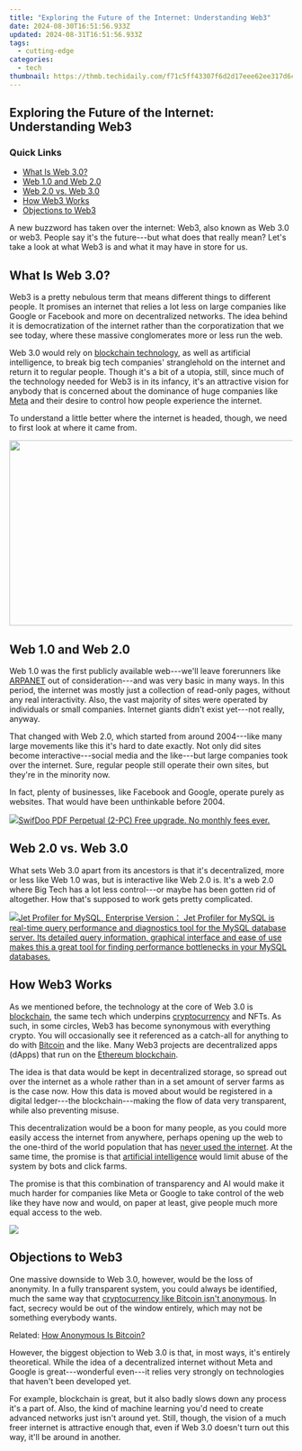 ```yaml
---
title: "Exploring the Future of the Internet: Understanding Web3"
date: 2024-08-30T16:51:56.933Z
updated: 2024-08-31T16:51:56.933Z
tags:
  - cutting-edge
categories:
  - tech
thumbnail: https://thmb.techidaily.com/f71c5ff43307f6d2d17eee62ee317d6c80fb14bebfbfd43367d29eb599c5ee29.jpg
---
```


## Exploring the Future of the Internet: Understanding Web3

### Quick Links

* [What Is Web 3.0?](https://fox-boxes.techidaily.com/new-in-2024-boost-engagement-with-free-intro-templates/)
* [Web 1.0 and Web 2.0](https://android-frp.techidaily.com/in-2024-easy-guide-how-to-bypass-htc-frp-android-10111213-by-drfone-android/)
* [Web 2.0 vs. Web 3.0](https://fake-location.techidaily.com/prevent-cross-site-tracking-on-vivo-v30-lite-5g-and-browser-drfone-by-drfone-virtual-android/)
* [How Web3 Works](https://instagram-clips.techidaily.com/updated-the-ultimate-guide-to-audio-integration-on-reels-for-2024/)
* [Objections to Web3](https://instagram-videos.techidaily.com/adding-visual-variety-to-instagram-stories-step-by-step-for-2024/)

 A new buzzword has taken over the internet: Web3, also known as Web 3.0 or web3\. People say it's the future---but what does that really mean? Let's take a look at what Web3 is and what it may have in store for us.

##  What Is Web 3.0?

 Web3 is a pretty nebulous term that means different things to different people. It promises an internet that relies a lot less on large companies like Google or Facebook and more on decentralized networks. The idea behind it is democratization of the internet rather than the corporatization that we see today, where these massive conglomerates more or less run the web.

 Web 3.0 would rely on [blockchain technology](https://facebook-videos.techidaily.com/updated-2024-approved-top-playlist-hits-social-medias-1-10-video-winners/), as well as artificial intelligence, to break big tech companies' stranglehold on the internet and return it to regular people. Though it's a bit of a utopia, still, since much of the technology needed for Web3 is in its infancy, it's an attractive vision for anybody that is concerned about the dominance of huge companies like [Meta](https://extra-tips.techidaily.com/new-best-8-stream-modifiers-for-flawless-webcam-videos/) and their desire to control how people experience the internet.

 To understand a little better where the internet is headed, though, we need to first look at where it came from.

<!-- affiliate ads begin -->
<a href="https://ursime.pxf.io/c/5597632/2092236/16384" target="_top" id="2092236"><img src="//a.impactradius-go.com/display-ad/16384-2092236" border="0" alt="" width="1920" height="329"/></a><img height="0" width="0" src="https://imp.pxf.io/i/5597632/2092236/16384" style="position:absolute;visibility:hidden;" border="0" />
<!-- affiliate ads end -->
##  Web 1.0 and Web 2.0

 Web 1.0 was the first publicly available web---we'll leave forerunners like [ARPANET](https://phone-solutions.techidaily.com/in-2024-life360-learn-how-everything-works-on-samsung-galaxy-xcover-6-pro-tactical-edition-drfone-by-drfone-virtual-android/) out of consideration---and was very basic in many ways. In this period, the internet was mostly just a collection of read-only pages, without any real interactivity. Also, the vast majority of sites were operated by individuals or small companies. Internet giants didn't exist yet---not really, anyway.

 That changed with Web 2.0, which started from around 2004---like many large movements like this it's hard to date exactly. Not only did sites become interactive---social media and the like---but large companies took over the internet. Sure, regular people still operate their own sites, but they're in the minority now.

 In fact, plenty of businesses, like Facebook and Google, operate purely as websites. That would have been unthinkable before 2004.

<!-- affiliate ads begin -->
<a href="https://purchase.swifdoo.com/order/checkout.php?PRODS=38709260&QTY=1&AFFILIATE=108875&CART=1"><img src="https://secure.avangate.com/images/merchant/8b932759a5a04ddb34bf79e3f9072e4b/products/Product%20box%20white-1024x1024.png" border="0">SwifDoo PDF Perpetual (2-PC)  Free upgrade. No monthly fees ever. </a>
<!-- affiliate ads end -->
##  Web 2.0 vs. Web 3.0

 What sets Web 3.0 apart from its ancestors is that it's decentralized, more or less like Web 1.0 was, but is interactive like Web 2.0 is. It's a web 2.0 where Big Tech has a lot less control---or maybe has been gotten rid of altogether. How that's supposed to work gets pretty complicated.

<!-- affiliate ads begin -->
<a href="https://secure.2checkout.com/order/checkout.php?PRODS=4576829&QTY=1&AFFILIATE=108875&CART=1"><img src="https://secure.avangate.com/images/merchant/9e740b84bb48a64dde25061566299467/products/copy_1_jp_box_big.png" border="0">Jet Profiler for MySQL, Enterprise Version： Jet Profiler for MySQL is real-time query performance and diagnostics tool for the MySQL database server. Its detailed query information, graphical interface and ease of use makes this a great tool for finding performance bottlenecks in your MySQL databases. </a>
<!-- affiliate ads end -->
##  How Web3 Works

 As we mentioned before, the technology at the core of Web 3.0 is [blockchain](https://facebook-videos.techidaily.com/updated-2024-approved-top-playlist-hits-social-medias-1-10-video-winners/), the same tech which underpins [cryptocurrency](https://sim-unlock.techidaily.com/in-2024-top-11-free-apps-to-check-imei-on-itel-p40plus-phones-by-drfone-android/) and NFTs. As such, in some circles, Web3 has become synonymous with everything crypto. You will occasionally see it referenced as a catch-all for anything to do with [Bitcoin](https://extra-support.techidaily.com/navigating-through-excellent-hdr-cam-choices-for-2024/) and the like. Many Web3 projects are decentralized apps (dApps) that run on the [Ethereum blockchain](https://extra-information.techidaily.com/in-2024-automated-opener-your-srt-files-windows-and-mac/).

 The idea is that data would be kept in decentralized storage, so spread out over the internet as a whole rather than in a set amount of server farms as is the case now. How this data is moved about would be registered in a digital ledger---the blockchain---making the flow of data very transparent, while also preventing misuse.

 This decentralization would be a boon for many people, as you could more easily access the internet from anywhere, perhaps opening up the web to the one-third of the world population that has [never used the internet](https://www.theguardian.com/technology/2021/nov/30/more-than-a-third-of-worlds-population-has-never-used-the-internet-says-un). At the same time, the promise is that [artificial intelligence](https://some-tips.techidaily.com/new-unleash-creative-potential-the-ultimate-hdr-guide/) would limit abuse of the system by bots and click farms.

 The promise is that this combination of transparency and AI would make it much harder for companies like Meta or Google to take control of the web like they have now and would, on paper at least, give people much more equal access to the web.

<!-- affiliate ads begin -->
<a href="https://secure.2checkout.com/order/checkout.php?PRODS=32667153&QTY=1&AFFILIATE=108875&CART=1"><img src="https://www.coolmuster.com/uploads/image/20201228/feature02.png" border="0"></a>
<!-- affiliate ads end -->
##  Objections to Web3

 One massive downside to Web 3.0, however, would be the loss of anonymity. In a fully transparent system, you could always be identified, much the same way that [cryptocurrency like Bitcoin isn't anonymous](https://activate-lock.techidaily.com/how-to-bypass-activation-lock-on-apple-watch-or-iphone-15-pro-by-drfone-ios/). In fact, secrecy would be out of the window entirely, which may not be something everybody wants.

Related: [How Anonymous Is Bitcoin?](https://activate-lock.techidaily.com/how-to-bypass-activation-lock-on-apple-watch-or-iphone-15-pro-by-drfone-ios/) 

 However, the biggest objection to Web 3.0 is that, in most ways, it's entirely theoretical. While the idea of a decentralized internet without Meta and Google is great---wonderful even---it relies very strongly on technologies that haven't been developed yet.

 For example, blockchain is great, but it also badly slows down any process it's a part of. Also, the kind of machine learning you'd need to create advanced networks just isn't around yet. Still, though, the vision of a much freer internet is attractive enough that, even if Web 3.0 doesn't turn out this way, it'll be around in another.

<ins class="adsbygoogle"
     style="display:block"
     data-ad-format="autorelaxed"
     data-ad-client="ca-pub-7571918770474297"
     data-ad-slot="1223367746"></ins>



<ins class="adsbygoogle"
     style="display:block"
     data-ad-client="ca-pub-7571918770474297"
     data-ad-slot="8358498916"
     data-ad-format="auto"
     data-full-width-responsive="true"></ins>


